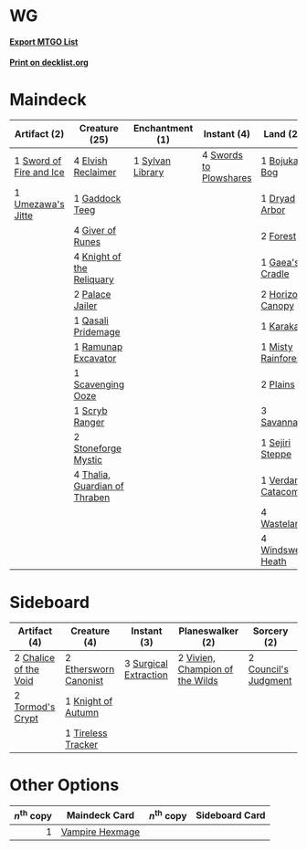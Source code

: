 # WG

#### [Export MTGO List](../collection/WG/WG.txt)
#### [Print on decklist.org](http://decklist.org/?deckmain=1%09Bojuka%20Bog%0A1%09Dryad%20Arbor%0A4%09Elvish%20Reclaimer%0A2%09Forest%0A1%09Gaddock%20Teeg%0A1%09Gaea's%20Cradle%0A4%09Giver%20of%20Runes%0A4%09Green%20Sun's%20Zenith%0A2%09Horizon%20Canopy%0A1%09Karakas%0A4%09Knight%20of%20the%20Reliquary%0A1%09Misty%20Rainforest%0A2%09Palace%20Jailer%0A2%09Plains%0A1%09Qasali%20Pridemage%0A1%09Ramunap%20Excavator%0A3%09Savannah%0A1%09Scavenging%20Ooze%0A1%09Scryb%20Ranger%0A1%09Sejiri%20Steppe%0A2%09Stoneforge%20Mystic%0A1%09Sword%20of%20Fire%20and%20Ice%0A4%09Swords%20to%20Plowshares%0A1%09Sylvan%20Library%0A4%09Thalia,%20Guardian%20of%20Thraben%0A1%09Umezawa's%20Jitte%0A1%09Verdant%20Catacombs%0A4%09Wasteland%0A4%09Windswept%20Heath&deckside=2%09Chalice%20of%20the%20Void%0A2%09Council's%20Judgment%0A2%09Ethersworn%20Canonist%0A1%09Knight%20of%20Autumn%0A3%09Surgical%20Extraction%0A1%09Tireless%20Tracker%0A2%09Tormod's%20Crypt%0A2%09Vivien,%20Champion%20of%20the%20Wilds)
# Maindeck

|                                          Artifact (2)                                           |                                             Creature (25)                                              |                                     Enchantment (1)                                     |                                         Instant (4)                                          |                                          Land (24)                                           |                                          Sorcery (4)                                          |
|-------------------------------------------------------------------------------------------------|--------------------------------------------------------------------------------------------------------|-----------------------------------------------------------------------------------------|----------------------------------------------------------------------------------------------|----------------------------------------------------------------------------------------------|-----------------------------------------------------------------------------------------------|
|1 [Sword of Fire and Ice](http://gatherer.wizards.com/Pages/Card/Details.aspx?multiverseid=46429)|4 [Elvish Reclaimer](http://gatherer.wizards.com/Pages/Card/Details.aspx?multiverseid=466923)           |1 [Sylvan Library](http://gatherer.wizards.com/Pages/Card/Details.aspx?multiverseid=2240)|4 [Swords to Plowshares](http://gatherer.wizards.com/Pages/Card/Details.aspx?multiverseid=869)|1 [Bojuka Bog](http://gatherer.wizards.com/Pages/Card/Details.aspx?multiverseid=376269)       |4 [Green Sun's Zenith](http://gatherer.wizards.com/Pages/Card/Details.aspx?multiverseid=413711)|
|1 [Umezawa's Jitte](http://gatherer.wizards.com/Pages/Card/Details.aspx?multiverseid=81979)      |1 [Gaddock Teeg](http://gatherer.wizards.com/Pages/Card/Details.aspx?multiverseid=140188)               |                                                                                         |                                                                                              |1 [Dryad Arbor](http://gatherer.wizards.com/Pages/Card/Details.aspx?multiverseid=136196)      |                                                                                               |
|                                                                                                 |4 [Giver of Runes](http://gatherer.wizards.com/Pages/Card/Details.aspx?multiverseid=463962)             |                                                                                         |                                                                                              |2 [Forest](http://gatherer.wizards.com/Pages/Card/Details.aspx?multiverseid=439860)           |                                                                                               |
|                                                                                                 |4 [Knight of the Reliquary](http://gatherer.wizards.com/Pages/Card/Details.aspx?multiverseid=189145)    |                                                                                         |                                                                                              |1 [Gaea's Cradle](http://gatherer.wizards.com/Pages/Card/Details.aspx?multiverseid=10422)     |                                                                                               |
|                                                                                                 |2 [Palace Jailer](http://gatherer.wizards.com/Pages/Card/Details.aspx?multiverseid=416775)              |                                                                                         |                                                                                              |2 [Horizon Canopy](http://gatherer.wizards.com/Pages/Card/Details.aspx?multiverseid=409571)   |                                                                                               |
|                                                                                                 |1 [Qasali Pridemage](http://gatherer.wizards.com/Pages/Card/Details.aspx?multiverseid=179556)           |                                                                                         |                                                                                              |1 [Karakas](http://gatherer.wizards.com/Pages/Card/Details.aspx?multiverseid=413782)          |                                                                                               |
|                                                                                                 |1 [Ramunap Excavator](http://gatherer.wizards.com/Pages/Card/Details.aspx?multiverseid=430818)          |                                                                                         |                                                                                              |1 [Misty Rainforest](http://gatherer.wizards.com/Pages/Card/Details.aspx?multiverseid=405102) |                                                                                               |
|                                                                                                 |1 [Scavenging Ooze](http://gatherer.wizards.com/Pages/Card/Details.aspx?multiverseid=420783)            |                                                                                         |                                                                                              |2 [Plains](http://gatherer.wizards.com/Pages/Card/Details.aspx?multiverseid=439856)           |                                                                                               |
|                                                                                                 |1 [Scryb Ranger](http://gatherer.wizards.com/Pages/Card/Details.aspx?multiverseid=118924)               |                                                                                         |                                                                                              |3 [Savannah](http://gatherer.wizards.com/Pages/Card/Details.aspx?multiverseid=881)            |                                                                                               |
|                                                                                                 |2 [Stoneforge Mystic](http://gatherer.wizards.com/Pages/Card/Details.aspx?multiverseid=198383)          |                                                                                         |                                                                                              |1 [Sejiri Steppe](http://gatherer.wizards.com/Pages/Card/Details.aspx?multiverseid=243453)    |                                                                                               |
|                                                                                                 |4 [Thalia, Guardian of Thraben](http://gatherer.wizards.com/Pages/Card/Details.aspx?multiverseid=442025)|                                                                                         |                                                                                              |1 [Verdant Catacombs](http://gatherer.wizards.com/Pages/Card/Details.aspx?multiverseid=405113)|                                                                                               |
|                                                                                                 |                                                                                                        |                                                                                         |                                                                                              |4 [Wasteland](http://gatherer.wizards.com/Pages/Card/Details.aspx?multiverseid=413790)        |                                                                                               |
|                                                                                                 |                                                                                                        |                                                                                         |                                                                                              |4 [Windswept Heath](http://gatherer.wizards.com/Pages/Card/Details.aspx?multiverseid=405115)  |                                                                                               |


# Sideboard

|                                          Artifact (4)                                          |                                          Creature (4)                                          |                                          Instant (3)                                           |                                             Planeswalker (2)                                             |                                          Sorcery (2)                                          |
|------------------------------------------------------------------------------------------------|------------------------------------------------------------------------------------------------|------------------------------------------------------------------------------------------------|----------------------------------------------------------------------------------------------------------|-----------------------------------------------------------------------------------------------|
|2 [Chalice of the Void](http://gatherer.wizards.com/Pages/Card/Details.aspx?multiverseid=442211)|2 [Ethersworn Canonist](http://gatherer.wizards.com/Pages/Card/Details.aspx?multiverseid=174931)|3 [Surgical Extraction](http://gatherer.wizards.com/Pages/Card/Details.aspx?multiverseid=397706)|2 [Vivien, Champion of the Wilds](http://gatherer.wizards.com/Pages/Card/Details.aspx?multiverseid=461107)|2 [Council's Judgment](http://gatherer.wizards.com/Pages/Card/Details.aspx?multiverseid=382239)|
|2 [Tormod's Crypt](http://gatherer.wizards.com/Pages/Card/Details.aspx?multiverseid=389723)     |1 [Knight of Autumn](http://gatherer.wizards.com/Pages/Card/Details.aspx?multiverseid=452933)   |                                                                                                |                                                                                                          |                                                                                               |
|                                                                                                |1 [Tireless Tracker](http://gatherer.wizards.com/Pages/Card/Details.aspx?multiverseid=409997)   |                                                                                                |                                                                                                          |                                                                                               |


# Other Options

|*n*<sup>th</sup> copy|                                      Maindeck Card                                       |*n*<sup>th</sup> copy|Sideboard Card|
|--------------------:|------------------------------------------------------------------------------------------|---------------------|--------------|
|                    1|[Vampire Hexmage](http://gatherer.wizards.com/Pages/Card/Details.aspx?multiverseid=389735)|                     |              |

